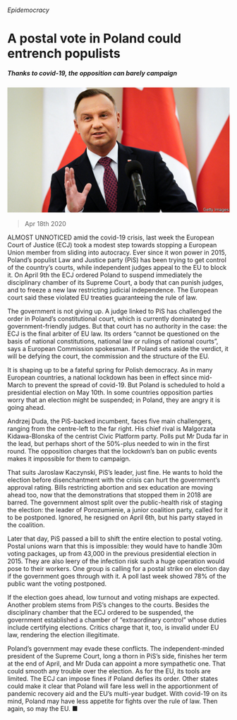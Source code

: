 ###### Epidemocracy

# A postal vote in Poland could entrench populists 

##### Thanks to covid-19, the opposition can barely campaign 

![image](images/20200418_EUP501.jpg) 

> Apr 18th 2020 

ALMOST UNNOTICED amid the covid-19 crisis, last week the European Court of Justice (ECJ) took a modest step towards stopping a European Union member from sliding into autocracy. Ever since it won power in 2015, Poland’s populist Law and Justice party (PiS) has been trying to get control of the country’s courts, while independent judges appeal to the EU to block it. On April 9th the ECJ ordered Poland to suspend immediately the disciplinary chamber of its Supreme Court, a body that can punish judges, and to freeze a new law restricting judicial independence. The European court said these violated EU treaties guaranteeing the rule of law.

The government is not giving up. A judge linked to PiS has challenged the order in Poland’s constitutional court, which is currently dominated by government-friendly judges. But that court has no authority in the case: the ECJ is the final arbiter of EU law. Its orders “cannot be questioned on the basis of national constitutions, national law or rulings of national courts”, says a European Commission spokesman. If Poland sets aside the verdict, it will be defying the court, the commission and the structure of the EU.


It is shaping up to be a fateful spring for Polish democracy. As in many European countries, a national lockdown has been in effect since mid-March to prevent the spread of covid-19. But Poland is scheduled to hold a presidential election on May 10th. In some countries opposition parties worry that an election might be suspended; in Poland, they are angry it is going ahead.

Andrzej Duda, the PiS-backed incumbent, faces five main challengers, ranging from the centre-left to the far right. His chief rival is Malgorzata Kidawa-Blonska of the centrist Civic Platform party. Polls put Mr Duda far in the lead, but perhaps short of the 50%-plus needed to win in the first round. The opposition charges that the lockdown’s ban on public events makes it impossible for them to campaign.

That suits Jaroslaw Kaczynski, PiS’s leader, just fine. He wants to hold the election before disenchantment with the crisis can hurt the government’s approval rating. Bills restricting abortion and sex education are moving ahead too, now that the demonstrations that stopped them in 2018 are barred. The government almost split over the public-health risk of staging the election: the leader of Porozumienie, a junior coalition party, called for it to be postponed. Ignored, he resigned on April 6th, but his party stayed in the coalition.

Later that day, PiS passed a bill to shift the entire election to postal voting. Postal unions warn that this is impossible: they would have to handle 30m voting packages, up from 43,000 in the previous presidential election in 2015. They are also leery of the infection risk such a huge operation would pose to their workers. One group is calling for a postal strike on election day if the government goes through with it. A poll last week showed 78% of the public want the voting postponed.

If the election goes ahead, low turnout and voting mishaps are expected. Another problem stems from PiS’s changes to the courts. Besides the disciplinary chamber that the ECJ ordered to be suspended, the government established a chamber of “extraordinary control” whose duties include certifying elections. Critics charge that it, too, is invalid under EU law, rendering the election illegitimate.

Poland’s government may evade these conflicts. The independent-minded president of the Supreme Court, long a thorn in PiS’s side, finishes her term at the end of April, and Mr Duda can appoint a more sympathetic one. That could smooth any trouble over the election. As for the EU, its tools are limited. The ECJ can impose fines if Poland defies its order. Other states could make it clear that Poland will fare less well in the apportionment of pandemic recovery aid and the EU’s multi-year budget. With covid-19 on its mind, Poland may have less appetite for fights over the rule of law. Then again, so may the EU. ■

